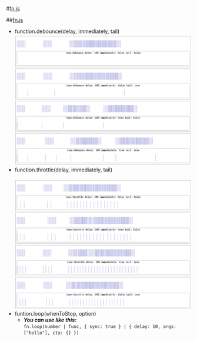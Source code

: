 #[fn.js](#fn.js)

##[fn.js](./fn.js)
  + function\.debounce\(delay, immediately, tail\)
    ![debounce](./debounce.png)
  + function\.throttle\(delay, immediately, tail\)  
    ![throttle](./throttle.png)
  + funtion\.loop\(whenToStop, option\)
    - ***You can use like this:***  
    ``fn.loop(number | func, { sync: true } | { delay: 10, args: ["hello"], ctx: {} })``  
